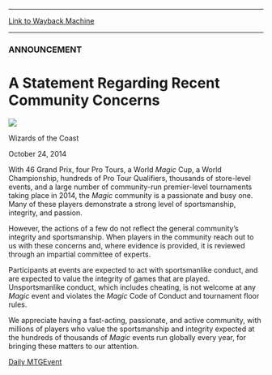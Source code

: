 
---
[Link to Wayback Machine](https://web.archive.org/web/20141024183151/http://magic.wizards.com/en/articles/archive/statement-regarding-recent-community-concerns-2014-10-24)

[_metadata_:description]:- "With 46 Grand Prix, four Pro Tours, a World Magic Cup, a World Championship, hundreds of Pro Tour Qualifiers, thousands of store-level events, and a large number of community-run premier-level tournaments taking place in 2014, the Magic community is a passionate and busy one. Many of these players demonstrate a strong level of sportsmanship, integrity, and passion."
[_metadata_:generator]:- "Drupal 7 (http://drupal.org)"
[_metadata_:node]:- "290726"
[_metadata_:publish_date]:- "2014-10-24"
[_metadata_:source]:- "div-main"
[_metadata_:title]:- "A Statement Regarding Recent Community Concerns"
[_metadata_:wayback_capture_timestamp]:- "2014-10-24 18:31:51"
[_metadata_:wayback_raw_url]:- "https://web.archive.org/web/20141024183151id_/http://magic.wizards.com/en/articles/archive/statement-regarding-recent-community-concerns-2014-10-24"
[_metadata_:wayback_url]:- "http://magic.wizards.com/en/articles/archive/statement-regarding-recent-community-concerns-2014-10-24"
---





### ANNOUNCEMENT


A Statement Regarding Recent Community Concerns
===============================================



![](https://media.magic.wizards.com/styles/auth_small/public/images/person/wizards_authorpic_larger.jpg)

Wizards of the Coast




October 24, 2014
 










With 46 Grand Prix, four Pro Tours, a World *Magic* Cup, a World Championship, hundreds of Pro Tour Qualifiers, thousands of store-level events, and a large number of community-run premier-level tournaments taking place in 2014, the *Magic* community is a passionate and busy one. Many of these players demonstrate a strong level of sportsmanship, integrity, and passion.


However, the actions of a few do not reflect the general community’s integrity and sportsmanship. When players in the community reach out to us with these concerns and, where evidence is provided, it is reviewed through an impartial committee of experts.


Participants at events are expected to act with sportsmanlike conduct, and are expected to value the integrity of games that are played. Unsportsmanlike conduct, which includes cheating, is not welcome at any *Magic* event and violates the *Magic* Code of Conduct and tournament floor rules.  


We appreciate having a fast-acting, passionate, and active community, with millions of players who value the sportsmanship and integrity expected at the hundreds of thousands of *Magic* events run globally every year, for bringing these matters to our attention.  


[Daily MTG](/en/tags/daily-mtg)[Event](/en/tags/event)





 
 




  







